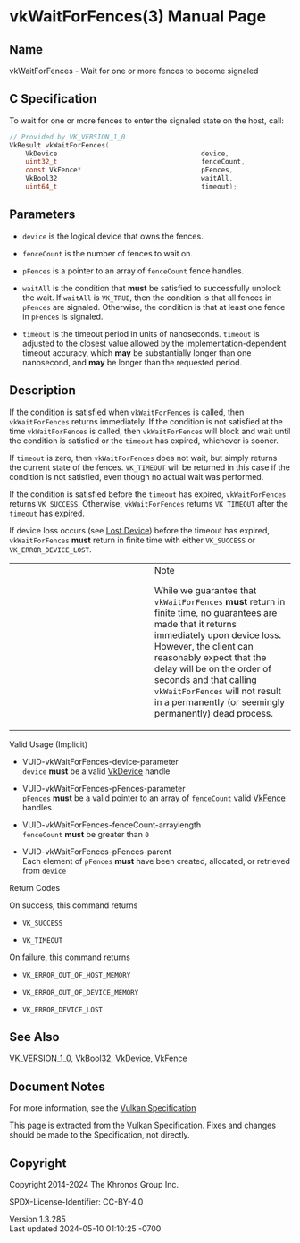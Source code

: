 # vkWaitForFences(3) Manual Page

## Name

vkWaitForFences - Wait for one or more fences to become signaled



## <a href="#_c_specification" class="anchor"></a>C Specification

To wait for one or more fences to enter the signaled state on the host,
call:

``` c
// Provided by VK_VERSION_1_0
VkResult vkWaitForFences(
    VkDevice                                    device,
    uint32_t                                    fenceCount,
    const VkFence*                              pFences,
    VkBool32                                    waitAll,
    uint64_t                                    timeout);
```

## <a href="#_parameters" class="anchor"></a>Parameters

- `device` is the logical device that owns the fences.

- `fenceCount` is the number of fences to wait on.

- `pFences` is a pointer to an array of `fenceCount` fence handles.

- `waitAll` is the condition that **must** be satisfied to successfully
  unblock the wait. If `waitAll` is `VK_TRUE`, then the condition is
  that all fences in `pFences` are signaled. Otherwise, the condition is
  that at least one fence in `pFences` is signaled.

- `timeout` is the timeout period in units of nanoseconds. `timeout` is
  adjusted to the closest value allowed by the implementation-dependent
  timeout accuracy, which **may** be substantially longer than one
  nanosecond, and **may** be longer than the requested period.

## <a href="#_description" class="anchor"></a>Description

If the condition is satisfied when `vkWaitForFences` is called, then
`vkWaitForFences` returns immediately. If the condition is not satisfied
at the time `vkWaitForFences` is called, then `vkWaitForFences` will
block and wait until the condition is satisfied or the `timeout` has
expired, whichever is sooner.

If `timeout` is zero, then `vkWaitForFences` does not wait, but simply
returns the current state of the fences. `VK_TIMEOUT` will be returned
in this case if the condition is not satisfied, even though no actual
wait was performed.

If the condition is satisfied before the `timeout` has expired,
`vkWaitForFences` returns `VK_SUCCESS`. Otherwise, `vkWaitForFences`
returns `VK_TIMEOUT` after the `timeout` has expired.

If device loss occurs (see <a
href="https://registry.khronos.org/vulkan/specs/1.3-extensions/html/vkspec.html#devsandqueues-lost-device"
target="_blank" rel="noopener">Lost Device</a>) before the timeout has
expired, `vkWaitForFences` **must** return in finite time with either
`VK_SUCCESS` or `VK_ERROR_DEVICE_LOST`.

<table>
<colgroup>
<col style="width: 50%" />
<col style="width: 50%" />
</colgroup>
<tbody>
<tr class="odd">
<td class="icon"><em></em></td>
<td class="content">Note
<p>While we guarantee that <code>vkWaitForFences</code>
<strong>must</strong> return in finite time, no guarantees are made that
it returns immediately upon device loss. However, the client can
reasonably expect that the delay will be on the order of seconds and
that calling <code>vkWaitForFences</code> will not result in a
permanently (or seemingly permanently) dead process.</p></td>
</tr>
</tbody>
</table>

Valid Usage (Implicit)

- <a href="#VUID-vkWaitForFences-device-parameter"
  id="VUID-vkWaitForFences-device-parameter"></a>
  VUID-vkWaitForFences-device-parameter  
  `device` **must** be a valid [VkDevice](https://registry.khronos.org/vulkan/specs/1.3-extensions/man/html/VkDevice.html) handle

- <a href="#VUID-vkWaitForFences-pFences-parameter"
  id="VUID-vkWaitForFences-pFences-parameter"></a>
  VUID-vkWaitForFences-pFences-parameter  
  `pFences` **must** be a valid pointer to an array of `fenceCount`
  valid [VkFence](https://registry.khronos.org/vulkan/specs/1.3-extensions/man/html/VkFence.html) handles

- <a href="#VUID-vkWaitForFences-fenceCount-arraylength"
  id="VUID-vkWaitForFences-fenceCount-arraylength"></a>
  VUID-vkWaitForFences-fenceCount-arraylength  
  `fenceCount` **must** be greater than `0`

- <a href="#VUID-vkWaitForFences-pFences-parent"
  id="VUID-vkWaitForFences-pFences-parent"></a>
  VUID-vkWaitForFences-pFences-parent  
  Each element of `pFences` **must** have been created, allocated, or
  retrieved from `device`

Return Codes

On success, this command returns  
- `VK_SUCCESS`

- `VK_TIMEOUT`

On failure, this command returns  
- `VK_ERROR_OUT_OF_HOST_MEMORY`

- `VK_ERROR_OUT_OF_DEVICE_MEMORY`

- `VK_ERROR_DEVICE_LOST`

## <a href="#_see_also" class="anchor"></a>See Also

[VK_VERSION_1_0](https://registry.khronos.org/vulkan/specs/1.3-extensions/man/html/VK_VERSION_1_0.html), [VkBool32](https://registry.khronos.org/vulkan/specs/1.3-extensions/man/html/VkBool32.html),
[VkDevice](https://registry.khronos.org/vulkan/specs/1.3-extensions/man/html/VkDevice.html), [VkFence](https://registry.khronos.org/vulkan/specs/1.3-extensions/man/html/VkFence.html)

## <a href="#_document_notes" class="anchor"></a>Document Notes

For more information, see the <a
href="https://registry.khronos.org/vulkan/specs/1.3-extensions/html/vkspec.html#vkWaitForFences"
target="_blank" rel="noopener">Vulkan Specification</a>

This page is extracted from the Vulkan Specification. Fixes and changes
should be made to the Specification, not directly.

## <a href="#_copyright" class="anchor"></a>Copyright

Copyright 2014-2024 The Khronos Group Inc.

SPDX-License-Identifier: CC-BY-4.0

Version 1.3.285  
Last updated 2024-05-10 01:10:25 -0700
